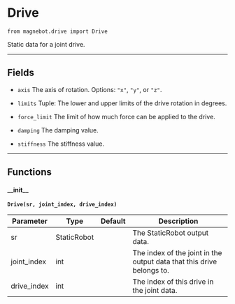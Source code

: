 # Drive

`from magnebot.drive import Drive`

Static data for a joint drive.

***

## Fields

- `axis` The axis of rotation. Options: `"x"`, `"y"`, or `"z"`.

- `limits` Tuple: The lower and upper limits of the drive rotation in degrees.

- `force_limit` The limit of how much force can be applied to the drive.

- `damping` The damping value.

- `stiffness` The stiffness value.

***

## Functions

#### \_\_init\_\_

**`Drive(sr, joint_index, drive_index)`**


| Parameter | Type | Default | Description |
| --- | --- | --- | --- |
| sr |  StaticRobot |  | The StaticRobot output data. |
| joint_index |  int |  | The index of the joint in the output data that this drive belongs to. |
| drive_index |  int |  | The index of this drive in the joint data. |

